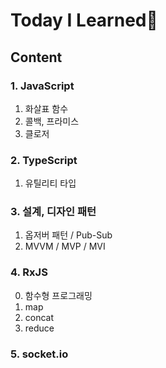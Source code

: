 # Today I Learned📒

## Content

### 1. JavaScript
1. 화살표 함수
2. 콜백, 프라미스
3. 클로저

### 2. TypeScript
1. 유틸리티 타입

### 3. 설계, 디자인 패턴
1. 옵저버 패턴 / Pub-Sub
2. MVVM / MVP / MVI

### 4. RxJS
0. 함수형 프로그래밍
1. map
2. concat
3. reduce

### 5. socket.io
